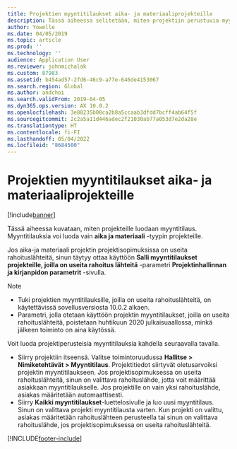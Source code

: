 ```yaml
---
title: Projektien myyntitilaukset aika- ja materiaaliprojekteille
description: Tässä aiheessa selitetään, miten projektiin perustuvia myyntitilauksia luodaan aika- ja materiaaliprojekteille.
author: Yowelle
ms.date: 04/05/2019
ms.topic: article
ms.prod: ''
ms.technology: ''
audience: Application User
ms.reviewer: johnmichalak
ms.custom: 87983
ms.assetid: b454ad57-2fd6-46c9-a77e-646de4153067
ms.search.region: Global
ms.author: andchoi
ms.search.validFrom: 2019-04-05
ms.dyn365.ops.version: AX 10.0.2
ms.openlocfilehash: 3e88235b08ca2b8a5ccaab3dfdd7bcff4ab64f5f
ms.sourcegitcommit: 2c2a5a11d446adec2f21030ab77a053d7e2da28e
ms.translationtype: HT
ms.contentlocale: fi-FI
ms.lasthandoff: 05/04/2022
ms.locfileid: "8684500"
---
```

# <a name="project-sales-orders-for-time-and-material-projects"></a>Projektien myyntitilaukset aika- ja materiaaliprojekteille

[!include[banner](../includes/banner.md)]

Tässä aiheessa kuvataan, miten projekteille luodaan myyntitilaus. Myyntitilauksia voi luoda vain **aika ja materiaali** -tyypin projekteille.

Jos aika-ja materiaali projektin projektisopimuksissa on useita rahoituslähteitä, sinun täytyy ottaa käyttöön **Salli myyntitilaukset projekteille, joilla on useita rahoitus lähteitä** -parametri **Projektinhallinnan ja kirjanpidon parametrit** -sivulla. 

> [!NOTE]
> - Tuki projektien myyntitilauksille, joilla on useita rahoituslähteitä, on käytettävissä sovellusversiosta 10.0.2 alkaen.
> - Parametri, jolla otetaan käyttöön projektin myyntitilaukset, joilla on useita rahoituslähteitä, poistetaan huhtikuun 2020 julkaisuaallossa, minkä jälkeen toiminto on aina käytössä.

Voit luoda projektiperusteisia myyntitilauksia kahdella seuraavalla tavalla.

- Siirry projektiin itseensä. Valitse toimintoruudussa **Hallitse > Nimiketehtävät > Myyntitilaus**. Projektitiedot siirtyvät oletusarvoiksi projektin myyntitilaukseen. Jos projektisopimuksessa on useita rahoituslähteitä, sinun on valittava rahoituslähde, jotta voit määrittää asiakkaan myyntitilaukselle. Jos projektille on vain yksi rahoituslähde, asiakas määritetään automaattisesti.
- Siirry **Kaikki myyntitilaukset**-luettelosivulle ja luo uusi myyntitilaus. Sinun on valittava projekti myyntitilausta varten. Kun projekti on valittu, asiakas määritetään rahoituslähteen perusteella tai sinun on valittava rahoituslähde, jos projektisopimuksessa on useita rahoituslähteitä.



[!INCLUDE[footer-include](../includes/footer-banner.md)]